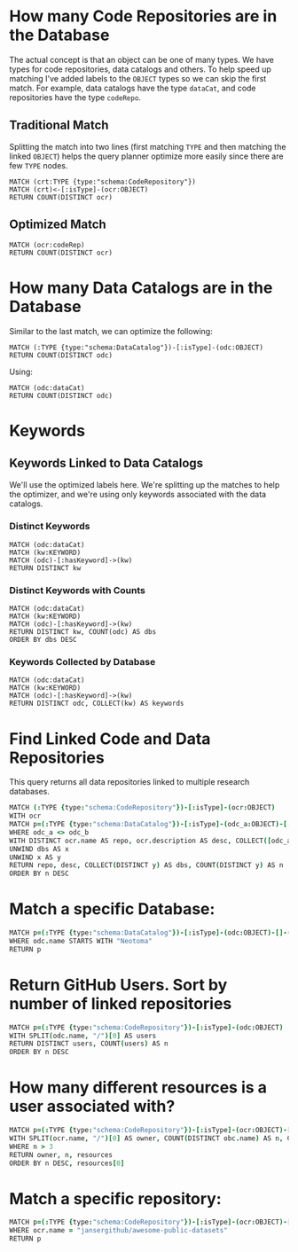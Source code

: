 # How many Code Repositories are in the Database

The actual concept is that an object can be one of many types. We have types for code repositories, data catalogs and others. To help speed up matching I've added labels to the `OBJECT` types so we can skip the first match. For example, data catalogs have the type `dataCat`, and code repositories have the type `codeRepo`.

## Traditional Match

Splitting the match into two lines (first matching `TYPE` and then matching the linked `OBJECT`) helps the query planner optimize more easily since there are few `TYPE` nodes.

```cypher
MATCH (crt:TYPE {type:"schema:CodeRepository"})
MATCH (crt)<-[:isType]-(ocr:OBJECT)
RETURN COUNT(DISTINCT ocr)
```

## Optimized Match

```cypher
MATCH (ocr:codeRep)
RETURN COUNT(DISTINCT ocr)
```

# How many Data Catalogs are in the Database

Similar to the last match, we can optimize the following:

```
MATCH (:TYPE {type:"schema:DataCatalog"})-[:isType]-(odc:OBJECT)
RETURN COUNT(DISTINCT odc)
```

Using:

```
MATCH (odc:dataCat)
RETURN COUNT(DISTINCT odc)
```

# Keywords

## Keywords Linked to Data Catalogs

We'll use the optimized labels here. We're splitting up the matches to help the optimizer, and we're using only keywords associated with the data catalogs.

### Distinct Keywords

```
MATCH (odc:dataCat)
MATCH (kw:KEYWORD)
MATCH (odc)-[:hasKeyword]->(kw)
RETURN DISTINCT kw
```

### Distinct Keywords with Counts

```
MATCH (odc:dataCat)
MATCH (kw:KEYWORD)
MATCH (odc)-[:hasKeyword]->(kw)
RETURN DISTINCT kw, COUNT(odc) AS dbs
ORDER BY dbs DESC
```

### Keywords Collected by Database

```
MATCH (odc:dataCat)
MATCH (kw:KEYWORD)
MATCH (odc)-[:hasKeyword]->(kw)
RETURN DISTINCT odc, COLLECT(kw) AS keywords
```

# Find Linked Code and Data Repositories

This query returns all data repositories linked to multiple research databases.

```coffee
MATCH (:TYPE {type:"schema:CodeRepository"})-[:isType]-(ocr:OBJECT)
WITH ocr
MATCH p=(:TYPE {type:"schema:DataCatalog"})-[:isType]-(odc_a:OBJECT)-[:Target]-(:ANNOTATION)-[:Target]-(ocr)-[:Target]-(:ANNOTATION)-[:Target]-(odc_b:OBJECT)-[:isType]-(:TYPE {type:"schema:DataCatalog"})
WHERE odc_a <> odc_b
WITH DISTINCT ocr.name AS repo, ocr.description AS desc, COLLECT([odc_a.name, odc_b.name]) AS dbs
UNWIND dbs AS x
UNWIND x AS y
RETURN repo, desc, COLLECT(DISTINCT y) AS dbs, COUNT(DISTINCT y) AS n
ORDER BY n DESC
```

# Match a specific Database:

```coffee
MATCH p=(:TYPE {type:"schema:DataCatalog"})-[:isType]-(odc:OBJECT)-[]-(:ANNOTATION)-[]-()-[:isType]-(d:TYPE)
WHERE odc.name STARTS WITH "Neotoma"
RETURN p
```

# Return GitHub Users. Sort by number of linked repositories

```coffee
MATCH p=(:TYPE {type:"schema:CodeRepository"})-[:isType]-(odc:OBJECT)
WITH SPLIT(odc.name, "/")[0] AS users
RETURN DISTINCT users, COUNT(users) AS n
ORDER BY n DESC
```

# How many different resources is a user associated with?

```coffee
MATCH p=(:TYPE {type:"schema:CodeRepository"})-[:isType]-(ocr:OBJECT)-[]-(:ANNOTATION)-[]-(obc:OBJECT)-[:isType]-(:TYPE {type:"schema:DataCatalog"})
WITH SPLIT(ocr.name, "/")[0] AS owner, COUNT(DISTINCT obc.name) AS n, COLLECT(DISTINCT obc.name) AS resources
WHERE n > 3
RETURN owner, n, resources
ORDER BY n DESC, resources[0]
```

# Match a specific repository:

```coffee
MATCH p=(:TYPE {type:"schema:CodeRepository"})-[:isType]-(ocr:OBJECT)-[]-(:ANNOTATION)-[]-()-[:isType]-(d:TYPE)
WHERE ocr.name = "jansergithub/awesome-public-datasets"
RETURN p
```
